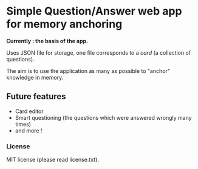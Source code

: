 # Simple Question/Answer web app for memory anchoring

**Currently : the basis of the app.**

Uses JSON file for storage, one file corresponds to a *card* (a collection of questions).

The aim is to use the application as many as possible to "anchor" knowledge in memory.

## Future features
* Card editor
* Smart questioning (the questions which were answered wrongly many times)
* and more !

### License
MIT license (please read license.txt).
